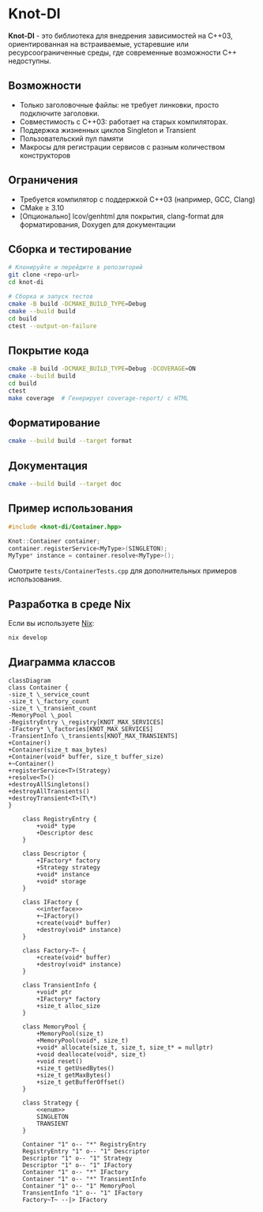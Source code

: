 # Knot-DI

**Knot-DI** - это библиотека для внедрения зависимостей на C++03, ориентированная на встраиваемые, устаревшие или ресурсоограниченные среды, где современные возможности C++ недоступны.

## Возможности

- Только заголовочные файлы: не требует линковки, просто подключите заголовки.
- Совместимость с C++03: работает на старых компиляторах.
- Поддержка жизненных циклов Singleton и Transient
- Пользовательский пул памяти
- Макросы для регистрации сервисов с разным количеством конструкторов

## Ограничения

- Требуется компилятор с поддержкой C++03 (например, GCC, Clang)
- CMake ≥ 3.10
- [Опционально] lcov/genhtml для покрытия, clang-format для форматирования, Doxygen для документации

## Сборка и тестирование

```sh
# Клонируйте и перейдите в репозиторий
git clone <repo-url>
cd knot-di

# Сборка и запуск тестов
cmake -B build -DCMAKE_BUILD_TYPE=Debug
cmake --build build
cd build
ctest --output-on-failure
```

## Покрытие кода

```sh
cmake -B build -DCMAKE_BUILD_TYPE=Debug -DCOVERAGE=ON
cmake --build build
cd build
ctest
make coverage  # Генерирует coverage-report/ с HTML

```

## Форматирование

```sh
cmake --build build --target format
```

## Документация

```sh
cmake --build build --target doc
```

## Пример использования

```cpp
#include <knot-di/Container.hpp>

Knot::Container container;
container.registerService<MyType>(SINGLETON);
MyType* instance = container.resolve<MyType>();
```

Смотрите `tests/ContainerTests.cpp` для дополнительных примеров использования.

## Разработка в среде Nix

Если вы используете [Nix](https://nixos.org):

```sh
nix develop
```

## Диаграмма классов

```mermaid
classDiagram
class Container {
-size_t \_service_count
-size_t \_factory_count
-size_t \_transient_count
-MemoryPool \_pool
-RegistryEntry \_registry[KNOT_MAX_SERVICES]
-IFactory* \_factories[KNOT_MAX_SERVICES]
-TransientInfo \_transients[KNOT_MAX_TRANSIENTS]
+Container()
+Container(size_t max_bytes)
+Container(void* buffer, size_t buffer_size)
+~Container()
+registerService<T>(Strategy)
+resolve<T>()
+destroyAllSingletons()
+destroyAllTransients()
+destroyTransient<T>(T\*)
}

    class RegistryEntry {
        +void* type
        +Descriptor desc
    }

    class Descriptor {
        +IFactory* factory
        +Strategy strategy
        +void* instance
        +void* storage
    }

    class IFactory {
        <<interface>>
        +~IFactory()
        +create(void* buffer)
        +destroy(void* instance)
    }

    class Factory~T~ {
        +create(void* buffer)
        +destroy(void* instance)
    }

    class TransientInfo {
        +void* ptr
        +IFactory* factory
        +size_t alloc_size
    }

    class MemoryPool {
        +MemoryPool(size_t)
        +MemoryPool(void*, size_t)
        +void* allocate(size_t, size_t, size_t* = nullptr)
        +void deallocate(void*, size_t)
        +void reset()
        +size_t getUsedBytes()
        +size_t getMaxBytes()
        +size_t getBufferOffset()
    }

    class Strategy {
        <<enum>>
        SINGLETON
        TRANSIENT
    }

    Container "1" o-- "*" RegistryEntry
    RegistryEntry "1" o-- "1" Descriptor
    Descriptor "1" o-- "1" Strategy
    Descriptor "1" o-- "1" IFactory
    Container "1" o-- "*" IFactory
    Container "1" o-- "*" TransientInfo
    Container "1" o-- "1" MemoryPool
    TransientInfo "1" o-- "1" IFactory
    Factory~T~ --|> IFactory
```

